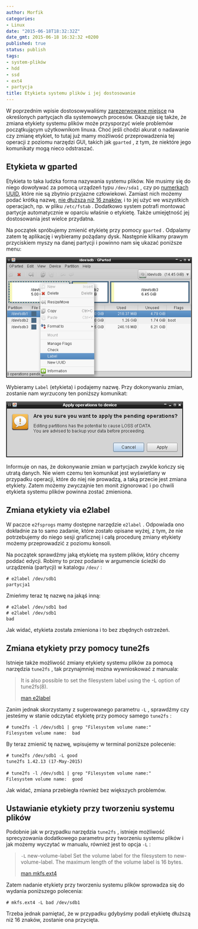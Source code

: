 ```yaml
---
author: Morfik
categories:
- Linux
date: "2015-06-18T18:32:32Z"
date_gmt: 2015-06-18 16:32:32 +0200
published: true
status: publish
tags:
- system-plików
- hdd
- ssd
- ext4
- partycja
title: Etykieta systemu plików i jej dostosowanie
---
```


W poprzednim wpisie dostosowywaliśmy [zarezerwowane
miejsce](/post/zarezerwowane-miejsce-w-systemie-plikow-ext4/) na określonych
partycjach dla systemowych procesów. Okazuje się także, że zmiana etykiety systemu plików może
przysporzyć wiele problemów początkującym użytkownikom linuxa. Choć jeśli chodzi akurat o nadawanie
czy zmianę etykiet, to tutaj już mamy możliwość przeprowadzenia tej operacji z poziomu narzędzi GUI,
takich jak `gparted` , z tym, że niektóre jego komunikaty mogą nieco odstraszać.

<!--more-->
## Etykieta w gparted

Etykieta to taka ludzka forma nazywania systemu plików. Nie musimy się do niego dowoływać za pomocą
urządzeń typu `/dev/sda1` , czy po [numerkach
UUID](https://en.wikipedia.org/wiki/Universally_unique_identifier), które nie są zbytnio przyjazne
człowiekowi. Zamiast nich możemy podać krótką nazwę, [nie dłuższą niż 16
znaków](https://wiki.archlinux.org/index.php/Ext3#Assigning_a_label), i to jej użyć we wszystkich
operacjach, np. w pliku `/etc/fstab` . Dodatkowo system potrafi montować partycje automatycznie w
oparciu właśnie o etykietę. Także umiejętność jej dostosowania jest wielce przydatna.

Na początek spróbujemy zmienić etykietę przy pomocy `gparted` . Odpalamy zatem tę aplikację i
wybieramy pożądany dysk. Następnie klikamy prawym przyciskiem myszy na danej partycji i powinno nam
się ukazać poniższe menu:

![](/img/2015/06/1.etykieta-zmiana-gparted.png#big)

Wybieramy `Label` (etykieta) i podajemy nazwę. Przy dokonywaniu zmian, zostanie nam wyrzucony ten
poniższy komunikat:

![](/img/2015/06/2.etykieta-zmiana-blad.png#big)

Informuje on nas, że dokonywanie zmian w partycjach zwykle kończy się utratą danych. Nie wiem czemu
ten komunikat jest wyświetlany w przypadku operacji, które do niej nie prowadzą, a taką przecie jest
zmiana etykiety. Zatem możemy zwyczajnie ten monit zignorować i po chwili etykieta systemu plików
powinna zostać zmieniona.

## Zmiana etykiety via e2label

W paczce `e2fsprogs` mamy dostępne narzędzie `e2label` . Odpowiada ono dokładnie za to samo zadanie,
które zostało opisane wyżej, z tym, że nie potrzebujemy do niego sesji graficznej i całą procedurę
zmiany etykiety możemy przeprowadzić z poziomu konsoli.

Na początek sprawdźmy jaką etykietę ma system plików, który chcemy poddać edycji. Robimy to przez
podanie w argumencie ścieżki do urządzenia (partycji) w katalogu `/dev/` :

    # e2label /dev/sdb1
    partycja1

Zmieńmy teraz tę nazwę na jakąś inną:

    # e2label /dev/sdb1 bad
    # e2label /dev/sdb1
    bad

Jak widać, etykieta została zmieniona i to bez zbędnych ostrzeżeń.

## Zmiana etykiety przy pomocy tune2fs

Istnieje także możliwość zmiany etykiety systemu plików za pomocą narzędzia `tune2fs` , tak
przynajmniej można wywnioskować z manuala:

> It is also possible to set the filesystem label using the -L option of tune2fs(8).
>
> [man e2label](http://manpages.ubuntu.com/manpages/xenial/en/man8/e2label.8.html)

Zanim jednak skorzystamy z sugerowanego parametru `-L` , sprawdźmy czy jesteśmy w stanie odczytać
etykietę przy pomocy samego `tune2fs` :

    # tune2fs -l /dev/sdb1 | grep "Filesystem volume name:"
    Filesystem volume name:  bad

By teraz zmienić tę nazwę, wpisujemy w terminal poniższe polecenie:

    # tune2fs /dev/sdb1 -L good
    tune2fs 1.42.13 (17-May-2015)

    # tune2fs -l /dev/sdb1 | grep "Filesystem volume name:"
    Filesystem volume name:  good

Jak widać, zmiana przebiegła również bez większych problemów.

## Ustawianie etykiety przy tworzeniu systemu plików

Podobnie jak w przypadku narzędzia `tune2fs` , istnieje możliwość sprecyzowania dodatkowego
parametru przy tworzeniu systemu plików i jak możemy wyczytać w manualu, również jest to opcja
`-L` :

> `-L` new-volume-label
> Set the volume label for the filesystem to new-volume-label. The maximum length of the volume
> label is 16 bytes.
>
> [man mkfs.ext4](http://manpages.ubuntu.com/manpages/xenial/en/man8/mkfs.ext4.8.html)

Zatem nadanie etykiety przy tworzeniu systemu plików sprowadza się do wydania poniższego polecenia:

    # mkfs.ext4 -L bad /dev/sdb1

Trzeba jednak pamiętać, że w przypadku gdybyśmy podali etykietę dłuższą niż 16 znaków, zostanie ona
przycięta.
